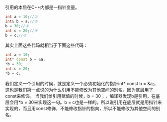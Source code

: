 引用的本质在C++内部是一指针变量。

```c++
int a = 10;//①
int& b = a;//②
b = 30;//③
int c = 20;//④
b = c;//⑤
```

其实上面这些代码就相当于下面这些代码：

```c++
int a = 10;
int* const b = &a;
*b = 30;
int c = 20;
*b = c;

```
我们定义一个引用的时候，就是定义一个必须初始化的指针int* const b = &a;，这也是我们第一点说的为什么引用不能修改为其他空间的别名，因为底层用了const来修饰。
当我们给引用赋值的时候，b = 30；，编译器发现b是引用，在底层会用*b = 30来实现这一句。b = c也是一样的。所以说引用在底层就是用指针来实现的，而且用const修饰，不能修改指针的指向，所以不能修改为其他空间的别名。
